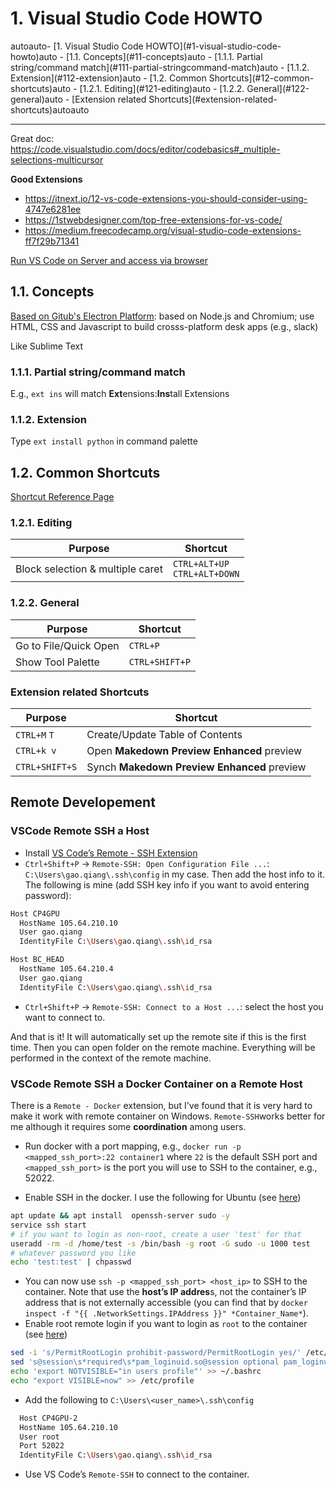 # 1. Visual Studio Code HOWTO

<!-- TOC -->autoauto- [1. Visual Studio Code HOWTO](#1-visual-studio-code-howto)auto    - [1.1. Concepts](#11-concepts)auto        - [1.1.1. Partial string/command match](#111-partial-stringcommand-match)auto        - [1.1.2. Extension](#112-extension)auto    - [1.2. Common Shortcuts](#12-common-shortcuts)auto        - [1.2.1. Editing](#121-editing)auto        - [1.2.2. General](#122-general)auto        - [Extension related Shortcuts](#extension-related-shortcuts)autoauto<!-- /TOC -->

---

Great doc: https://code.visualstudio.com/docs/editor/codebasics#_multiple-selections-multicursor

**Good Extensions**
- https://itnext.io/12-vs-code-extensions-you-should-consider-using-4747e6281ee
- https://1stwebdesigner.com/top-free-extensions-for-vs-code/
- https://medium.freecodecamp.org/visual-studio-code-extensions-ff7f29b71341

[Run VS Code on Server and access via browser](https://dev.to/babak/how-to-run-vs-code-on-the-server-3c7h)

## 1.1. Concepts
[Based on Gitub's Electron Platform](https://github.com/electron/electron): based on Node.js and Chromium; use HTML, CSS and Javascript to build crosss-platform desk apps (e.g., slack)

Like Sublime Text

### 1.1.1. Partial string/command match
E.g., `ext ins` will match **Ext**ensions:**Ins**tall Extensions

### 1.1.2. Extension

Type `ext install python` in command palette

## 1.2. Common Shortcuts

[Shortcut Reference Page](https://code.visualstudio.com/docs/getstarted/keybindings#_keyboard-shortcuts-reference)

### 1.2.1. Editing

Purpose  |  Shortcut
---------|----------
Block selection & multiple caret | `CTRL+ALT+UP` <br> `CTRL+ALT+DOWN`

### 1.2.2. General

Purpose  |  Shortcut
---------|----------
Go to File/Quick Open | `CTRL+P`
Show Tool Palette | `CTRL+SHIFT+P`

### Extension related Shortcuts

Purpose  |  Shortcut
---------|----------
`CTRL+M` `T` | Create/Update Table of Contents
`CTRL+k v` | Open **Makedown Preview Enhanced** preview
`CTRL+SHIFT+S` | Synch **Makedown Preview Enhanced** preview

## Remote Developement

### VSCode Remote SSH a Host 

- Install [VS Code’s Remote - SSH Extension](https://marketplace.visualstudio.com/items?itemName=ms-vscode-remote.remote-ssh)
- `Ctrl+Shift+P` -> `Remote-SSH: Open Configuration File ...`: `C:\Users\gao.qiang\.ssh\config` in my case. Then add the host info to it. The following is mine (add SSH key info if you want to avoid entering password):
```sh
Host CP4GPU
  HostName 105.64.210.10
  User gao.qiang
  IdentityFile C:\Users\gao.qiang\.ssh\id_rsa

Host BC_HEAD
  HostName 105.64.210.4
  User gao.qiang
  IdentityFile C:\Users\gao.qiang\.ssh\id_rsa
```
- `Ctrl+Shift+P` -> `Remote-SSH: Connect to a Host ...`:  select the host you want to connect to.

And that is it! It will automatically set up the remote site if this is the first time. Then you can open folder on the remote machine. Everything will be performed in the context of the remote machine.

### VSCode Remote SSH a Docker Container on a Remote Host

There is a `Remote - Docker` extension,  but I've found that it is very hard to make it work with remote container on Windows. `Remote-SSH`works better for me although it requires some **coordination** among users.
- Run docker with a port mapping, e.g., `docker run -p <mapped_ssh_port>:22 container1` where `22` is the default SSH port and `<mapped_ssh_port>` is the port you will use to SSH to the container, e.g., 52022.  

- Enable SSH in the docker. I use the following for Ubuntu (see [here](https://dev.to/s1ntaxe770r/how-to-setup-ssh-within-a-docker-container-i5i))
```sh
apt update && apt install  openssh-server sudo -y
service ssh start
# if you want to login as non-root, create a user 'test' for that
useradd -rm -d /home/test -s /bin/bash -g root -G sudo -u 1000 test
# whatever password you like
echo 'test:test' | chpasswd
```
- You can now use `ssh -p <mapped_ssh_port> <host_ip>` to SSH to the container. Note that use the **host’s IP addres**s, not the container’s IP address that is not externally accessible (you can find that by `docker inspect -f "{{ .NetworkSettings.IPAddress }}" *Container_Name*`).
- Enable root remote login if you want to login as `root` to the container (see [here](https://medium.com/@leicao.me/how-to-ssh-into-a-docker-container-remotely-as-root-or-a-non-root-user-b2105c797273))
```sh
sed -i 's/PermitRootLogin prohibit-password/PermitRootLogin yes/' /etc/ssh/sshd_config
sed 's@session\s*required\s*pam_loginuid.so@session optional pam_loginuid.so@g' -i /etc/pam.d/sshd
echo 'export NOTVISIBLE="in users profile"' >> ~/.bashrc
echo "export VISIBLE=now" >> /etc/profile
```

- Add the following to `C:\Users\<user_name>\.ssh\config`
```sh
  Host CP4GPU-2
  HostName 105.64.210.10
  User root
  Port 52022
  IdentityFile C:\Users\gao.qiang\.ssh\id_rsa
```

- Use VS Code’s `Remote-SSH` to connect to the container.
                                                                                                                                                                                                                                                                                                                                                                                                                                                                                                                                                                                                                                                                                                                                                                                                                                                                                                                                                                                                                                                                                                                                                                                                                                                                                                                                                                                                                                                                                                                                                                                                                                                                                                                                                                                                                                                                                                                                                                                                                                                                                                                                                                                                                                                                                                                                                                                                                                                                                                                                                                                                                                                                                                                                                                                                                                                                                                                                                                                                                                                                                                                                                                                                                                                                                                                                                                                                                                                                                                                                                                                                                                                                                                                                                                                                                                                                                                                                                                                                                                                                                                                                                                                                                                                                                                                                                                                                                                                                                                                                                                                                                                                                                                                                                                                                                                                                                                                                                                                                                                                                                                                                                                                                                                                                                                                                                                                                                               
